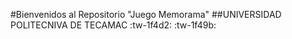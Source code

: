 #Bienvenidos al Repositorio "Juego Memorama"
##UNIVERSIDAD POLITECNIVA DE TECAMAC 	:tw-1f4d2:	:tw-1f49b:
